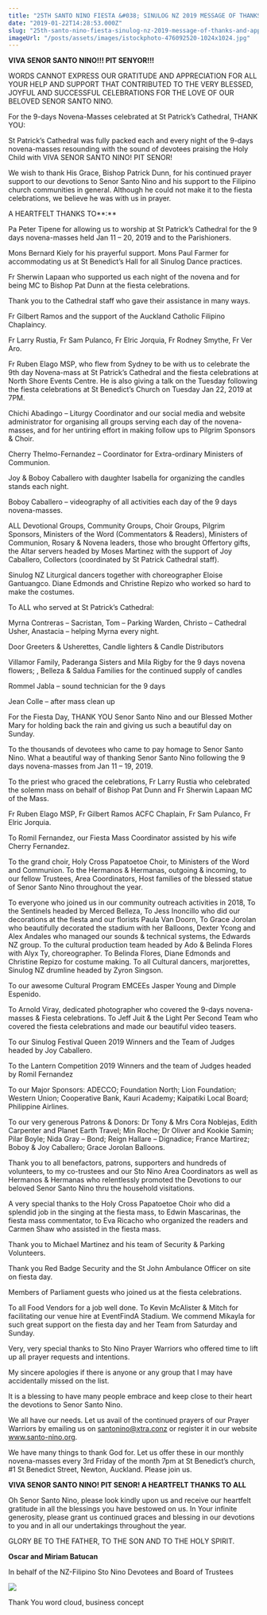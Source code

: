 ```yaml
---
title: "25TH SANTO NINO FIESTA &#038; SINULOG NZ 2019 MESSAGE OF THANKS AND APPRECIATION ﻿"
date: "2019-01-22T14:28:53.000Z"
slug: "25th-santo-nino-fiesta-sinulog-nz-2019-message-of-thanks-and-appreciation-%ef%bb%bf"
imageUrl: "/posts/assets/images/istockphoto-476092520-1024x1024.jpg"
---
```


**VIVA SENOR SANTO NINO!!! PIT SENYOR!!!**

WORDS CANNOT EXPRESS OUR GRATITUDE AND APPRECIATION FOR ALL YOUR HELP AND SUPPORT THAT CONTRIBUTED TO THE VERY BLESSED, JOYFUL AND SUCCESSFUL CELEBRATIONS FOR THE LOVE OF OUR BELOVED SENOR SANTO NINO. 

For the 9-days Novena-Masses celebrated at St Patrick’s Cathedral, THANK YOU:

St Patrick’s Cathedral was fully packed each and every night of the 9-days novena-masses resounding with the sound of devotees praising the Holy Child with VIVA SENOR SANTO NINO! PIT SENOR!

We wish to thank His Grace, Bishop Patrick Dunn, for his continued prayer support to our devotions to Senor Santo Nino and his support to the Filipino church communities in general. Although he could not make it to the fiesta celebrations, we believe he was with us in prayer.

A HEARTFELT THANKS TO**:**

Pa Peter Tipene for allowing us to worship at St Patrick’s Cathedral for the 9 days novena-masses held Jan 11 – 20, 2019 and to the Parishioners.

Mons Bernard Kiely for his prayerful support. Mons Paul Farmer for accommodating us at St Benedict’s Hall for all Sinulog Dance practices.

Fr Sherwin Lapaan who supported us each night of the novena and for being MC to Bishop Pat Dunn at the fiesta celebrations.

Thank you to the Cathedral staff who gave their assistance in many ways.

Fr Gilbert Ramos and the support of the Auckland Catholic Filipino Chaplaincy.

Fr Larry Rustia, Fr Sam Pulanco, Fr Elric Jorquia, Fr Rodney Smythe, Fr Ver Aro.

Fr Ruben Elago MSP, who flew from Sydney to be with us to celebrate the 9th day Novena-mass at St Patrick’s Cathedral and the fiesta celebrations at North Shore Events Centre. He is also giving a talk on the Tuesday following the fiesta celebrations at St Benedict’s Church on Tuesday Jan 22, 2019 at 7PM.

Chichi Abadingo – Liturgy Coordinator and our social media and website administrator for organising all groups serving each day of the novena-masses, and for her untiring effort in making follow ups to Pilgrim Sponsors & Choir.

Cherry Thelmo-Fernandez – Coordinator for Extra-ordinary Ministers of Communion.

Joy & Boboy Caballero with daughter Isabella for organizing the candles stands each night.

Boboy Caballero – videography of all activities each day of the 9 days novena-masses.

ALL Devotional Groups, Community Groups, Choir Groups, Pilgrim Sponsors, Ministers of the Word (Commentators & Readers), Ministers of Communion, Rosary & Novena leaders, those who brought Offertory gifts, the Altar servers headed by Moses Martinez with the support of Joy Caballero, Collectors (coordinated by St Patrick Cathedral staff).

Sinulog NZ Liturgical dancers together with choreographer Eloise Gantuangco. Diane Edmonds and Christine Repizo who worked so hard to make the costumes.

To ALL who served at St Patrick’s Cathedral:

Myrna Contreras – Sacristan, Tom – Parking Warden, Christo – Cathedral Usher, Anastacia – helping Myrna every night.

Door Greeters & Usherettes, Candle lighters & Candle Distributors

Villamor Family, Paderanga Sisters and Mila Rigby for the 9 days novena flowers; , Belleza & Saldua Families for the continued supply of candles

Rommel Jabla – sound technician for the 9 days

Jean Colle – after mass clean up

For the Fiesta Day, THANK YOU Senor Santo Nino and our Blessed Mother Mary for holding back the rain and giving us such a beautiful day on Sunday.

To the thousands of devotees who came to pay homage to Senor Santo Nino. What a beautiful way of thanking Senor Santo Nino following the 9 days novena-masses from Jan 11 – 19, 2019.

To the priest who graced the celebrations, Fr Larry Rustia who celebrated the solemn mass on behalf of Bishop Pat Dunn and Fr Sherwin Lapaan MC of the Mass.

Fr Ruben Elago MSP, Fr Gilbert Ramos ACFC Chaplain, Fr Sam Pulanco, Fr Elric Jorquia.

To Romil Fernandez, our Fiesta Mass Coordinator assisted by his wife Cherry Fernandez.

To the grand choir, Holy Cross Papatoetoe Choir, to Ministers of the Word and Communion. To the Hermanos & Hermanas, outgoing & incoming, to our fellow Trustees, Area Coordinators, Host families of the blessed statue of Senor Santo Nino throughout the year.

To everyone who joined us in our community outreach activities in 2018, To the Sentinels headed by Merced Belleza, To Jess Inoncillo who did our decorations at the fiesta and our florists Paula Van Doorn, To Grace Jorolan who beautifully decorated the stadium with her Balloons, Dexter Ycong and Alex Andales who managed our sounds & technical systems, the Edwards NZ group. To the cultural production team headed by Ado & Belinda Flores with Alyx Ty, choreographer. To Belinda Flores, Diane Edmonds and Christine Repizo for costume making. To all Cultural dancers, marjorettes, Sinulog NZ drumline headed by Zyron Singson.

To our awesome Cultural Program EMCEEs Jasper Young and Dimple Espenido.

To Arnold Viray, dedicated photographer who covered the 9-days novena-masses & Fiesta celebrations. To Jeff Juit & the Light Per Second Team who covered the fiesta celebrations and made our beautiful video teasers.

To our Sinulog Festival Queen 2019 Winners and the Team of Judges headed by Joy Caballero.

To the Lantern Competition 2019 Winners and the team of Judges headed by Romil Fernandez

To our Major Sponsors: ADECCO; Foundation North; Lion Foundation; Western Union; Cooperative Bank, Kauri Academy; Kaipatiki Local Board; Philippine Airlines.

To our very generous Patrons & Donors: Dr Tony & Mrs Cora Noblejas, Edith Carpenter and Planet Earth Travel; Min Roche; Dr Oliver and Kookie Samin; Pilar Boyle; Nida Gray – Bond; Reign Hallare – Dignadice; France Martirez; Boboy & Joy Caballero; Grace Jorolan Balloons.

Thank you to all benefactors, patrons, supporters and hundreds of volunteers, to my co-trustees and our Sto Nino Area Coordinators as well as Hermanos & Hermanas who relentlessly promoted the Devotions to our beloved Senor Santo Nino thru the household visitations.

A very special thanks to the Holy Cross Papatoetoe Choir who did a splendid job in the singing at the fiesta mass, to Edwin Mascarinas, the fiesta mass commentator, to Eva Ricacho who organized the readers and Carmen Shaw who assisted in the fiesta mass.

Thank you to Michael Martinez and his team of Security & Parking Volunteers.

Thank you Red Badge Security and the St John Ambulance Officer on site on fiesta day.

Members of Parliament guests who joined us at the fiesta celebrations.

To all Food Vendors for a job well done. To Kevin McAlister & Mitch for facilitating our venue hire at EventFindA Stadium. We commend Mikayla for such great support on the fiesta day and her Team from Saturday and Sunday.

Very, very special thanks to Sto Nino Prayer Warriors who offered time to lift up all prayer requests and intentions.

My sincere apologies if there is anyone or any group that I may have accidentally missed on the list.

It is a blessing to have many people embrace and keep close to their heart the devotions to Senor Santo Nino.

We all have our needs. Let us avail of the continued prayers of our Prayer Warriors by emailing us on santonino@xtra.conz or register it in our website www.santo-nino.org.

We have many things to thank God for. Let us offer these in our monthly novena-masses every 3rd Friday of the month 7pm at St Benedict’s church, #1 St Benedict Street, Newton, Auckland. Please join us.

**VIVA SENOR SANTO NINO! PIT SENOR! A HEARTFELT THANKS TO ALL**

Oh Senor Santo Nino, please look kindly upon us and receive our heartfelt gratitude in all the blessings you have bestowed on us. In Your infinite generosity, please grant us continued graces and blessing in our devotions to you and in all our undertakings throughout the year.

GLORY BE TO THE FATHER, TO THE SON AND TO THE HOLY SPIRIT.

**Oscar and Miriam Batucan**

In behalf of the NZ-Filipino Sto Nino Devotees and Board of Trustees

![](https://i1.wp.com/santonino-nz.org/wp-content/uploads/2019/01/istockphoto-476092520-1024x1024.jpg?fit=1024%2C683)

Thank You word cloud, business concept